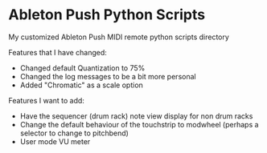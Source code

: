 Ableton Push Python Scripts
============

My customized Ableton Push MIDI remote python scripts directory

Features that I have changed:
 * Changed default Quantization to 75%
 * Changed the log messages to be a bit more personal
 * Added "Chromatic" as a scale option

Features I want to add:
 * Have the sequencer (drum rack) note view display for non drum racks
 * Change the default behaviour of the touchstrip to modwheel (perhaps a selector to change to pitchbend)
 * User mode VU meter

